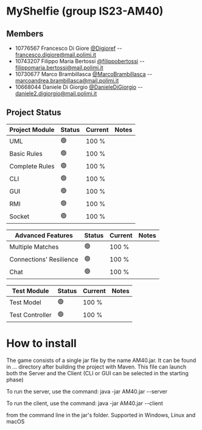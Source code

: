 # MyShelfie (group IS23-AM40)
## Members 
- 10776567 Francesco Di Giore [@Digioref](https://github.com/Digioref) -- 
  francesco.digiore@mail.polimi.it
- 10743207 Filippo Maria Bertossi [@filippobertossi](https://github.com/filippobertossi) -- 
  filippomaria.bertossi@mail.polimi.it
- 10730677 Marco Brambillasca [@MarcoBrambillasca](https://github.com/MarcoBrambillasca) -- 
  marcoandrea.brambillasca@mail.polimi.it
- 10668044 Daniele Di Giorgio [@DanieleDiGiorgio](https://github.com/DanieleDiGiorgio) -- 
  daniele2.digiorgio@mail.polimi.it

## Project Status

| Project Module | Status | Current | Notes |
| -------------- | ------ | ------- | ------- |
| UML | 🟢 | 100 % |
| Basic Rules | 🟢 | 100 % |
| Complete Rules | 🟢 | 100 % |
| CLI | 🟢 | 100 % |
| GUI | 🟢 | 100 % |
| RMI | 🟢 | 100 % |
| Socket | 🟢 | 100 % |

| Advanced Features | Status | Current | Notes |
| -------------- | ------ | ------- | ------- |
| Multiple Matches | 🟢 | 100 % |
| Connections' Resilience | 🟢 | 100 % |
| Chat | 🟢 | 100 % |

| Test Module | Status | Current | Notes |
| -------------- | ------ | ------- | ------- |
| Test Model | 🟢 | 100 % |
| Test Controller | 🟢 | 100 % |

# How to install

The game consists of a single jar file by the name AM40.jar. It can be found in ... directory after building the project with Maven.
This file can launch both the Server and the Client (CLI or GUI can be selected in the starting phase)

To run the server, use the command:
java -jar AM40.jar --server

To run the client, use the command:
java -jar AM40.jar --client

from the command line in the jar's folder.
Supported in Windows, Linux and macOS

